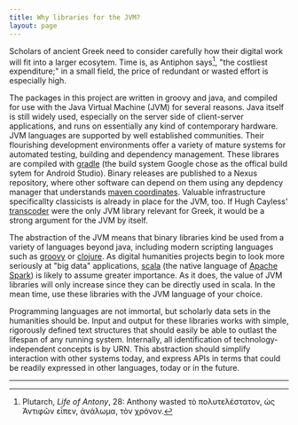 ```yaml
---
title: Why libraries for the JVM?
layout: page
---
```


Scholars of ancient Greek need to consider carefully how their digital work will fit into a larger ecosytem.  Time is, as Antiphon says[^plut], "the costliest expenditure;"  in a small field, the price of redundant or wasted effort is especially high.

The packages in this project are written in groovy and java, and compiled for use with the Java Virtual Machine (JVM) for several reasons. Java itself is still widely used, especially on the server side of client-server applications, and runs on essentially any kind of contemporary hardware.  JVM languages are supported by well established communities.  Their flourishing development environments offer a variety of mature systems for automated testing, building and dependency management.  These librares are compiled with [gradle](http://gradle.org/) (the build system Google chose as the offical build sytem for Android Studio). Binary releases are published to a Nexus repository, where other software can depend on them using any depdency manager that understands [maven coordinates](https://maven.apache.org).   Valuable infrastructure specificallty classicists is already in place for the JVM, too. If Hugh Cayless' [transcoder][xcoder] were the only JVM library relevant for Greek, it would be a strong argument for the JVM by itself.

 The abstraction of the JVM means that binary libraries kind be used from a variety of languages beyond java, including modern scripting languages such as [groovy](http://www.groovy-lang.org) or [clojure](http://clojure.org).  As digital humanities projects begin to look more seriously at "big data" applications, [scala](http://www.scala-lang.org) (the native language of [Apache Spark][sparkie]) is likely to assume greater importance. As it does, the value of JVM libraries will only increase since they can be directly used in scala.   In the mean time, use these libraries with the JVM language of your choice.


Programming languages are not immortal, but scholarly data sets in the humanities should be.  Input and output for these libraries works with simple, rigorously defined text structures that should easily be able to outlast the lifespan of any running system.  Internally, all identification of technology-independent concepts is by URN.  This abstraction should simplify interaction with other systems today, and express APIs in terms that could be readily expressed in other languages, today or in the future.


[xcoder]: http://sourceforge.net/projects/epidoc/files/Transcoder/


[sparkie]: http://spark.apache.org/

---

[^plut]: Plutarch, *Life of Antony*, 28:  Anthony wasted τὸ πολυτελέστατον, ὡς Ἀντιφῶν εἶπεν, ἀνάλωμα, τὸν χρόνον.
